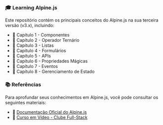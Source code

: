 ### 🎓 Learning Alpine.js

Este repositório contém os principais conceitos do Alpine.js na sua terceira versão (v3.x), incluindo:

- 📘 Capítulo 1 - Componentes
- 📘 Capítulo 2 - Operador Ternário
- 📗 Capítulo 3 - Listas
- 📗 Capítulo 4 - Formulários
- 📙 Capítulo 5 - APIs
- 📙 Capítulo 6 - Propriedades Mágicas
- 📕 Capítulo 7 - Eventos
- 📕 Capítulo 8 - Gerenciamento de Estado

### 📚 Referências

Para aprofundar seus conhecimentos em Alpine.js, você pode consultar os seguintes materiais:

- 📖 [Documentação Oficial do Alpine.js](https://alpinejs.dev/)
- 🎥 [Curso em Vídeo - Clube Full-Stack](https://www.youtube.com/watch?v=epVY87ac2s0)
